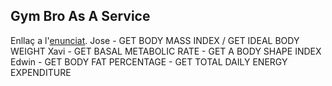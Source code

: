## Gym Bro As A Service
Enllaç a l'[enunciat](https://bolder-equipment-678.notion.site/Gym-Bro-as-a-service-fe4381b1a4ca476b9595e67e9d80e2dd?pvs=4 "Gym Bro As A Service").
Jose - GET BODY MASS INDEX / GET IDEAL BODY WEIGHT
Xavi - GET BASAL METABOLIC RATE - GET A BODY SHAPE INDEX
Edwin - GET BODY FAT PERCENTAGE - GET TOTAL DAILY ENERGY EXPENDITURE

